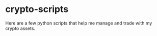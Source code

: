 # crypto-scripts

Here are a few python scripts that help me manage and trade with my crypto assets.
